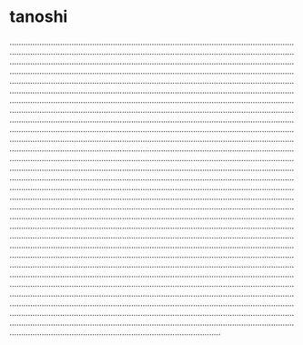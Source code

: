 # tanoshi

....................................................................................................................................................................................................................................................................................................................................................................................................................................................................................................................................................................................................................................................................................................................................................................................................................................................................................................................................................................................................................................................................................................................................................................................................................................................................................................................................................................................................................................................................................................................................................................................................................................................................................................................................................................................................................................................................................................................................................................................................................................................................................................................................................................................................................................................................................................................................................................................................................................................................................................................................................................................................................................................................................................................................................................................................................................................................................................................................................................................................................................................................................................................................................................................................................................................................................................................................................................................................................................................................................................................................................................................................................................................................................................................................................................................................................................................................................................................................................................
